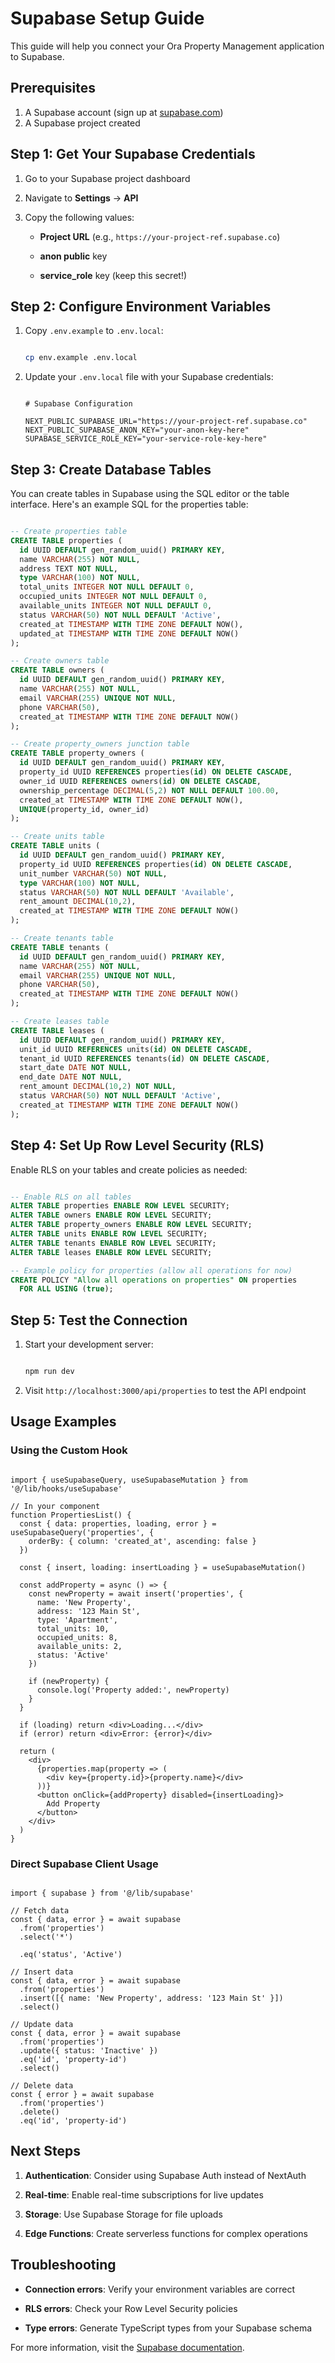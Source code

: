 # Supabase Setup Guide

This guide will help you connect your Ora Property Management application to Supabase.

## Prerequisites

1. A Supabase account (sign up at [supabase.com](https://supabase.com))
2. A Supabase project created

## Step 1: Get Your Supabase Credentials

1. Go to your Supabase project dashboard
2. Navigate to **Settings** → **API**

3. Copy the following values:
   - **Project URL** (e.g., `https://your-project-ref.supabase.co`)

   - **anon public** key

   - **service_role** key (keep this secret!)

## Step 2: Configure Environment Variables

1. Copy `.env.example` to `.env.local`:

   ```bash

   cp env.example .env.local
   ```

2. Update your `.env.local` file with your Supabase credentials:

   ```env

   # Supabase Configuration

   NEXT_PUBLIC_SUPABASE_URL="https://your-project-ref.supabase.co"
   NEXT_PUBLIC_SUPABASE_ANON_KEY="your-anon-key-here"
   SUPABASE_SERVICE_ROLE_KEY="your-service-role-key-here"
   ```

## Step 3: Create Database Tables

You can create tables in Supabase using the SQL editor or the table interface. Here's an example SQL for the properties
table:

```sql

-- Create properties table
CREATE TABLE properties (
  id UUID DEFAULT gen_random_uuid() PRIMARY KEY,
  name VARCHAR(255) NOT NULL,
  address TEXT NOT NULL,
  type VARCHAR(100) NOT NULL,
  total_units INTEGER NOT NULL DEFAULT 0,
  occupied_units INTEGER NOT NULL DEFAULT 0,
  available_units INTEGER NOT NULL DEFAULT 0,
  status VARCHAR(50) NOT NULL DEFAULT 'Active',
  created_at TIMESTAMP WITH TIME ZONE DEFAULT NOW(),
  updated_at TIMESTAMP WITH TIME ZONE DEFAULT NOW()
);

-- Create owners table
CREATE TABLE owners (
  id UUID DEFAULT gen_random_uuid() PRIMARY KEY,
  name VARCHAR(255) NOT NULL,
  email VARCHAR(255) UNIQUE NOT NULL,
  phone VARCHAR(50),
  created_at TIMESTAMP WITH TIME ZONE DEFAULT NOW()
);

-- Create property_owners junction table
CREATE TABLE property_owners (
  id UUID DEFAULT gen_random_uuid() PRIMARY KEY,
  property_id UUID REFERENCES properties(id) ON DELETE CASCADE,
  owner_id UUID REFERENCES owners(id) ON DELETE CASCADE,
  ownership_percentage DECIMAL(5,2) NOT NULL DEFAULT 100.00,
  created_at TIMESTAMP WITH TIME ZONE DEFAULT NOW(),
  UNIQUE(property_id, owner_id)
);

-- Create units table
CREATE TABLE units (
  id UUID DEFAULT gen_random_uuid() PRIMARY KEY,
  property_id UUID REFERENCES properties(id) ON DELETE CASCADE,
  unit_number VARCHAR(50) NOT NULL,
  type VARCHAR(100) NOT NULL,
  status VARCHAR(50) NOT NULL DEFAULT 'Available',
  rent_amount DECIMAL(10,2),
  created_at TIMESTAMP WITH TIME ZONE DEFAULT NOW()
);

-- Create tenants table
CREATE TABLE tenants (
  id UUID DEFAULT gen_random_uuid() PRIMARY KEY,
  name VARCHAR(255) NOT NULL,
  email VARCHAR(255) UNIQUE NOT NULL,
  phone VARCHAR(50),
  created_at TIMESTAMP WITH TIME ZONE DEFAULT NOW()
);

-- Create leases table
CREATE TABLE leases (
  id UUID DEFAULT gen_random_uuid() PRIMARY KEY,
  unit_id UUID REFERENCES units(id) ON DELETE CASCADE,
  tenant_id UUID REFERENCES tenants(id) ON DELETE CASCADE,
  start_date DATE NOT NULL,
  end_date DATE NOT NULL,
  rent_amount DECIMAL(10,2) NOT NULL,
  status VARCHAR(50) NOT NULL DEFAULT 'Active',
  created_at TIMESTAMP WITH TIME ZONE DEFAULT NOW()
);

```

## Step 4: Set Up Row Level Security (RLS)

Enable RLS on your tables and create policies as needed:

```sql

-- Enable RLS on all tables
ALTER TABLE properties ENABLE ROW LEVEL SECURITY;
ALTER TABLE owners ENABLE ROW LEVEL SECURITY;
ALTER TABLE property_owners ENABLE ROW LEVEL SECURITY;
ALTER TABLE units ENABLE ROW LEVEL SECURITY;
ALTER TABLE tenants ENABLE ROW LEVEL SECURITY;
ALTER TABLE leases ENABLE ROW LEVEL SECURITY;

-- Example policy for properties (allow all operations for now)
CREATE POLICY "Allow all operations on properties" ON properties
  FOR ALL USING (true);

```

## Step 5: Test the Connection

1. Start your development server:

   ```bash

   npm run dev
   ```

2. Visit `http://localhost:3000/api/properties` to test the API endpoint

## Usage Examples

### Using the Custom Hook

```tsx

import { useSupabaseQuery, useSupabaseMutation } from '@/lib/hooks/useSupabase'

// In your component
function PropertiesList() {
  const { data: properties, loading, error } = useSupabaseQuery('properties', {
    orderBy: { column: 'created_at', ascending: false }
  })

  const { insert, loading: insertLoading } = useSupabaseMutation()

  const addProperty = async () => {
    const newProperty = await insert('properties', {
      name: 'New Property',
      address: '123 Main St',
      type: 'Apartment',
      total_units: 10,
      occupied_units: 8,
      available_units: 2,
      status: 'Active'
    })

    if (newProperty) {
      console.log('Property added:', newProperty)
    }
  }

  if (loading) return <div>Loading...</div>
  if (error) return <div>Error: {error}</div>

  return (
    <div>
      {properties.map(property => (
        <div key={property.id}>{property.name}</div>
      ))}
      <button onClick={addProperty} disabled={insertLoading}>
        Add Property
      </button>
    </div>
  )
}

```

### Direct Supabase Client Usage

```tsx

import { supabase } from '@/lib/supabase'

// Fetch data
const { data, error } = await supabase
  .from('properties')
  .select('*')

  .eq('status', 'Active')

// Insert data
const { data, error } = await supabase
  .from('properties')
  .insert([{ name: 'New Property', address: '123 Main St' }])
  .select()

// Update data
const { data, error } = await supabase
  .from('properties')
  .update({ status: 'Inactive' })
  .eq('id', 'property-id')
  .select()

// Delete data
const { error } = await supabase
  .from('properties')
  .delete()
  .eq('id', 'property-id')

```

## Next Steps

1. **Authentication**: Consider using Supabase Auth instead of NextAuth

2. **Real-time**: Enable real-time subscriptions for live updates

3. **Storage**: Use Supabase Storage for file uploads

4. **Edge Functions**: Create serverless functions for complex operations

## Troubleshooting

- **Connection errors**: Verify your environment variables are correct

- **RLS errors**: Check your Row Level Security policies

- **Type errors**: Generate TypeScript types from your Supabase schema

For more information, visit the [Supabase documentation](https://supabase.com/docs).
